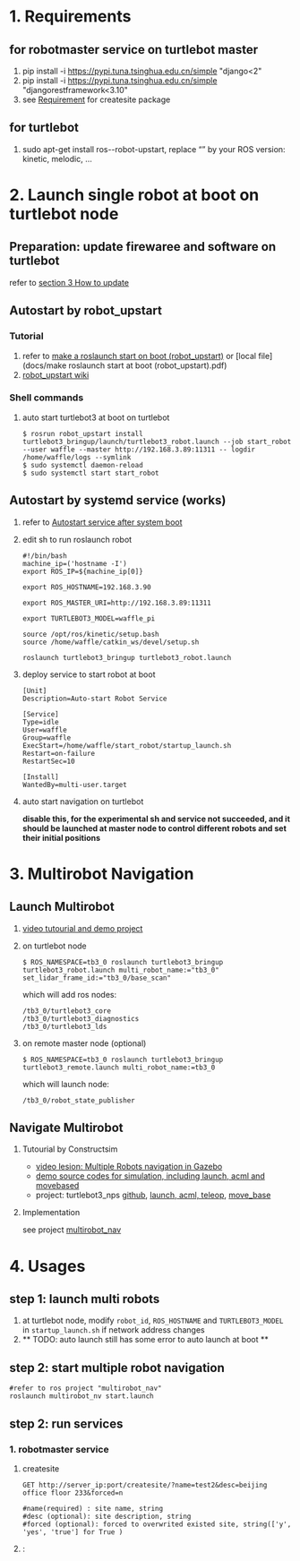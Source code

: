 # 1. Requirements

## for robotmaster service on turtlebot master

1. pip install -i https://pypi.tuna.tsinghua.edu.cn/simple "django<2"
2. pip install -i https://pypi.tuna.tsinghua.edu.cn/simple "djangorestframework<3.10"
3. see [Requirement](createsite/robot_site/readme.md) for  createsite package

## for turtlebot

1. sudo apt-get install ros-<distro>-robot-upstart, replace “<distro>” by your ROS version: kinetic, melodic, …



# 2. Launch single robot at boot on turtlebot node

## Preparation: update firewaree and software on turtlebot

refer to [section 3 How to update](https://discourse.ros.org/t/announcing-turtlebot3-software-v1-0-0-and-firmware-v1-2-0-update/4888)

## Autostart by robot_upstart 

### Tutorial

1. refer to [make a roslaunch start on boot (robot_upstart)](https://roboticsbackend.com/make-ros-launch-start-on-boot-with-robot_upstart/) or [local file](docs/make roslaunch start at boot (robot_upstart).pdf)
2. [robot_upstart wiki](https://wiki.ros.org/robot_upstart)

### Shell commands

1. auto start turtlebot3 at boot on turtlebot

   ```
   $ rosrun robot_upstart install turtlebot3_bringup/launch/turtlebot3_robot.launch --job start_robot --user waffle --master http://192.168.3.89:11311 -- logdir /home/waffle/logs --symlink
   $ sudo systemctl daemon-reload
   $ sudo systemctl start start_robot
   ```


## Autostart by systemd service (works)

1.  refer to [Autostart service after system boot](https://risc.readthedocs.io/2-auto-service-start-afer-boot.html)

2. edit sh to run roslaunch robot

   ```
   #!/bin/bash
   machine_ip=('hostname -I')
   export ROS_IP=${machine_ip[0]}
   
   export ROS_HOSTNAME=192.168.3.90
   
   export ROS_MASTER_URI=http://192.168.3.89:11311
   
   export TURTLEBOT3_MODEL=waffle_pi
   
   source /opt/ros/kinetic/setup.bash
   source /home/waffle/catkin_ws/devel/setup.sh
   
   roslaunch turtlebot3_bringup turtlebot3_robot.launch
   ```

3. deploy service to start robot at boot

   ```
   [Unit]
   Description=Auto-start Robot Service
   
   [Service]
   Type=idle
   User=waffle
   Group=waffle
   ExecStart=/home/waffle/start_robot/startup_launch.sh
   Restart=on-failure
   RestartSec=10
   
   [Install]
   WantedBy=multi-user.target
   ```

4. auto start navigation on turtlebot

   **disable this, for the experimental sh and service not succeeded, and it should be launched at master node to control different robots and set their initial positions**
   
   

# 3. Multirobot Navigation

## Launch Multirobot
1. [video tutourial and demo project](https://www.theconstructsim.com/zh-hans/ros-qa-130-how-to-launch-multiple-robots-in-gazebo-simulator/)

2. on turtlebot node

   ```
   $ ROS_NAMESPACE=tb3_0 roslaunch turtlebot3_bringup turtlebot3_robot.launch multi_robot_name:="tb3_0" set_lidar_frame_id:="tb3_0/base_scan"
   ```

   which will add ros nodes:

   ```
   /tb3_0/turtlebot3_core
   /tb3_0/turtlebot3_diagnostics
   /tb3_0/turtlebot3_lds
   ```

   

3. on remote master node (optional)

   ```
   $ ROS_NAMESPACE=tb3_0 roslaunch turtlebot3_bringup turtlebot3_remote.launch multi_robot_name:=tb3_0
   ```

   which will launch node:

   ```
   /tb3_0/robot_state_publisher
   ```

## Navigate Multirobot

1. Tutourial by Constructsim
    * [video lesion: Multiple Robots navigation in Gazebo](https://www.youtube.com/watch?v=es_rQmlgndQ)
    * [demo source codes for simulation, including launch, acml and movebased](https://answers.ros.org/question/41433/multiple-robots-simulation-and-navigation/)
    * project: turtlebot3_nps [github](https://github.com/bbingham-nps/turtlebot3_nps), [launch, acml, teleop](https://wiki.nps.edu/pages/viewpage.action?pageId=1163463250), [move_base](https://wiki.nps.edu/display/MRC/Multirobot+move_base)
    
2. Implementation

    see project [multirobot_nav](https://github.com/wdxpz/multirobot_nav)


# 4. Usages

## step 1: launch multi robots

1. at turtlebot node, modify `robot_id`, `ROS_HOSTNAME` and `TURTLEBOT3_MODEL` in `startup_launch.sh` if network address changes
2. ** TODO: auto launch still has some error to auto launch at boot **

##  step 2: start multiple robot navigation

```
#refer to ros project "multirobot_nav"
roslaunch multirobot_nv start.launch
```





## step 2: run services

### 1. robotmaster service

1. createsite

   ```
   GET http://server_ip:port/createsite/?name=test2&desc=beijing office floor 233&forced=n
   
   #name(required) : site name, string
   #desc (optional): site description, string
   #forced (optional): forced to overwrited existed site, string(['y', 'yes', 'true'] for True )
   ```

   

2. : 
